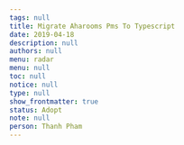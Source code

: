 ```yaml
---
tags: null
title: Migrate Aharooms Pms To Typescript
date: 2019-04-18
description: null
authors: null
menu: radar
menu: null
toc: null
notice: null
type: null
show_frontmatter: true
status: Adopt
note: null
person: Thanh Pham
---
```



